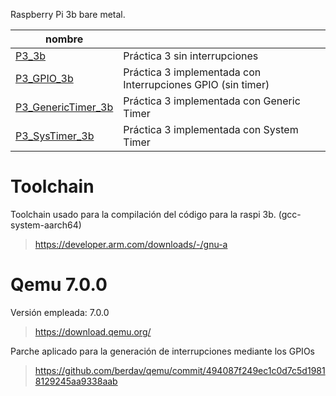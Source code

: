 Raspberry Pi 3b bare metal.

|nombre          |                                                           |
|----------------|-----------------------------------------------------------|
|[P3_3b](https://github.com/junouyangf/qemu-int/tree/main/P3_3b)|Práctica 3 sin interrupciones|
|[P3_GPIO_3b](https://github.com/junouyangf/qemu-int/tree/main/P3_GPIO_3b)|Práctica 3 implementada con Interrupciones GPIO (sin timer)|
|[P3_GenericTimer_3b](https://github.com/junouyangf/qemu-int/tree/main/P3_GenericTimer_3b)|Práctica 3 implementada con Generic Timer|
|[P3_SysTimer_3b](https://github.com/junouyangf/qemu-int/tree/main/P3_SysTimer_3b)|Práctica 3 implementada con System Timer|

# Toolchain
Toolchain usado para la compilación del código para la raspi 3b. (gcc-system-aarch64)
>https://developer.arm.com/downloads/-/gnu-a

# Qemu 7.0.0
Versión empleada: 7.0.0
>https://download.qemu.org/

Parche aplicado para la generación de interrupciones mediante los GPIOs
>https://github.com/berdav/qemu/commit/494087f249ec1c0d7c5d19818129245aa9338aab
